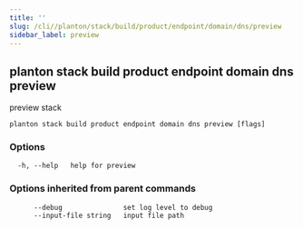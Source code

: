 ```yaml
---
title: ''
slug: /cli//planton/stack/build/product/endpoint/domain/dns/preview
sidebar_label: preview
---
```

## planton stack build product endpoint domain dns preview

preview stack

```
planton stack build product endpoint domain dns preview [flags]
```

### Options

```
  -h, --help   help for preview
```

### Options inherited from parent commands

```
      --debug               set log level to debug
      --input-file string   input file path
```

